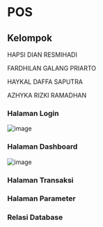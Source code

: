 # POS
## Kelompok
HAPSI DIAN RESMIHADI

FARDHILAN GALANG PRIARTO

HAYKAL DAFFA SAPUTRA

AZHYKA RIZKI RAMADHAN

### Halaman Login
![image](https://github.com/Fardhilan/POS/assets/93815689/81a52405-c687-46d2-bafd-f9da5f3d72ca)

### Halaman Dashboard
![image](https://github.com/Fardhilan/POS/assets/93815689/d618f78f-3754-4680-affc-91140ea412c7)

### Halaman Transaksi

### Halaman Parameter

### Relasi Database
